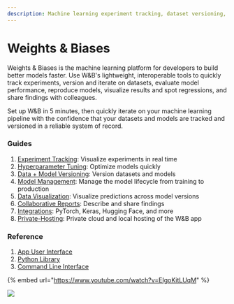 ```yaml
---
description: Machine learning experiment tracking, dataset versioning, and model evaluation
---
```


# Weights & Biases

Weights & Biases is the machine learning platform for developers to build better models faster. Use W\&B's lightweight, interoperable tools to quickly track experiments, version and iterate on datasets, evaluate model performance, reproduce models, visualize results and spot regressions, and share findings with colleagues.

Set up W\&B in 5 minutes, then quickly iterate on your machine learning pipeline with the confidence that your datasets and models are tracked and versioned in a reliable system of record.

### Guides

1. [Experiment Tracking](guides/track/): Visualize experiments in real time
2. [Hyperparameter Tuning](guides/sweeps/): Optimize models quickly
3. [Data + Model Versioning](guides/artifacts-1/): Version datasets and models
4. [Model Management](https://docs.wandb.ai/guides/models): Manage the model lifecycle from training to production
5. [Data Visualization](guides/data-vis/): Visualize predictions across model versions
6. [Collaborative Reports](guides/reports/): Describe and share findings
7. [Integrations](guides/integrations/): PyTorch, Keras, Hugging Face, and more
8. [Private-Hosting](guides/self-hosted/): Private cloud and local hosting of the W\&B app

### Reference

1. [App User Interface](ref/app/)
2. [Python Library](ref/python/)
3. [Command Line Interface](ref/cli/)

{% embed url="https://www.youtube.com/watch?v=EIgoKitLUqM" %}

![](<.gitbook/assets/W\&B Diagram - 20210913.png>)
